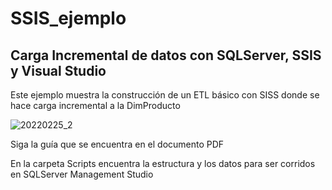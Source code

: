 # SSIS_ejemplo
## Carga Incremental de datos con SQLServer, SSIS y Visual Studio

Este ejemplo muestra la construcción de un ETL básico con SISS donde se hace carga incremental a la DimProducto

![20220225_2](https://user-images.githubusercontent.com/17502722/155821440-51179d87-e058-4d25-801e-f70179f3f803.png)

Siga la guía que se encuentra en el documento PDF

En la carpeta Scripts encuentra la estructura y los datos para ser corridos en SQLServer Management Studio
